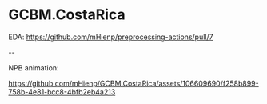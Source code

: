 # GCBM.CostaRica

EDA: https://github.com/mHienp/preprocessing-actions/pull/7

--

NPB animation:





https://github.com/mHienp/GCBM.CostaRica/assets/106609690/f258b899-758b-4e81-bcc8-4bfb2eb4a213


